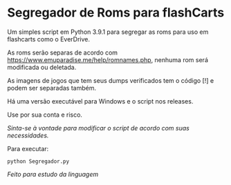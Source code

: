 # Segregador de Roms para flashCarts

Um simples script em Python 3.9.1 para segregar as roms para uso em flashcarts como o EverDrive.

As roms serão separas de acordo com https://www.emuparadise.me/help/romnames.php, nenhuma rom será modificada ou deletada.

As imagens de jogos que tem seus dumps verificados tem o código [!] e podem ser separadas também.

Há uma versão executável para Windows e o script nos releases.

Use por sua conta e risco.

*Sinta-se à vontade para modificar o script de acordo com suas necessidades.*

Para executar:
```
python Segregador.py
```

*Feito para estudo da linguagem*
